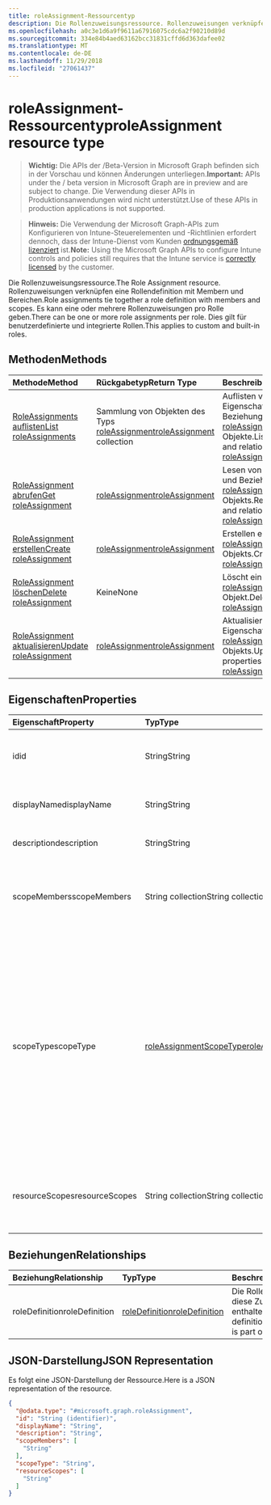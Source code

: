 ```yaml
---
title: roleAssignment-Ressourcentyp
description: Die Rollenzuweisungsressource. Rollenzuweisungen verknüpfen eine Rollendefinition mit Membern und Bereichen. Es kann eine oder mehrere Rollenzuweisungen pro Rolle geben. Dies gilt für benutzerdefinierte und integrierte Rollen.
ms.openlocfilehash: a0c3e1d6a9f9611a67916075cdc6a2f90210d89d
ms.sourcegitcommit: 334e84b4aed63162bcc31831cffd6d363dafee02
ms.translationtype: MT
ms.contentlocale: de-DE
ms.lasthandoff: 11/29/2018
ms.locfileid: "27061437"
---
```

# <a name="roleassignment-resource-type"></a><span data-ttu-id="0a26e-106">roleAssignment-Ressourcentyp</span><span class="sxs-lookup"><span data-stu-id="0a26e-106">roleAssignment resource type</span></span>

> <span data-ttu-id="0a26e-107">**Wichtig:** Die APIs der /Beta-Version in Microsoft Graph befinden sich in der Vorschau und können Änderungen unterliegen.</span><span class="sxs-lookup"><span data-stu-id="0a26e-107">**Important:** APIs under the / beta version in Microsoft Graph are in preview and are subject to change.</span></span> <span data-ttu-id="0a26e-108">Die Verwendung dieser APIs in Produktionsanwendungen wird nicht unterstützt.</span><span class="sxs-lookup"><span data-stu-id="0a26e-108">Use of these APIs in production applications is not supported.</span></span>

> <span data-ttu-id="0a26e-109">**Hinweis:** Die Verwendung der Microsoft Graph-APIs zum Konfigurieren von Intune-Steuerelementen und -Richtlinien erfordert dennoch, dass der Intune-Dienst vom Kunden [ordnungsgemäß lizenziert](https://go.microsoft.com/fwlink/?linkid=839381) ist.</span><span class="sxs-lookup"><span data-stu-id="0a26e-109">**Note:** Using the Microsoft Graph APIs to configure Intune controls and policies still requires that the Intune service is [correctly licensed](https://go.microsoft.com/fwlink/?linkid=839381) by the customer.</span></span>

<span data-ttu-id="0a26e-110">Die Rollenzuweisungsressource.</span><span class="sxs-lookup"><span data-stu-id="0a26e-110">The Role Assignment resource.</span></span> <span data-ttu-id="0a26e-111">Rollenzuweisungen verknüpfen eine Rollendefinition mit Membern und Bereichen.</span><span class="sxs-lookup"><span data-stu-id="0a26e-111">Role assignments tie together a role definition with members and scopes.</span></span> <span data-ttu-id="0a26e-112">Es kann eine oder mehrere Rollenzuweisungen pro Rolle geben.</span><span class="sxs-lookup"><span data-stu-id="0a26e-112">There can be one or more role assignments per role.</span></span> <span data-ttu-id="0a26e-113">Dies gilt für benutzerdefinierte und integrierte Rollen.</span><span class="sxs-lookup"><span data-stu-id="0a26e-113">This applies to custom and built-in roles.</span></span>
## <a name="methods"></a><span data-ttu-id="0a26e-114">Methoden</span><span class="sxs-lookup"><span data-stu-id="0a26e-114">Methods</span></span>
|<span data-ttu-id="0a26e-115">Methode</span><span class="sxs-lookup"><span data-stu-id="0a26e-115">Method</span></span>|<span data-ttu-id="0a26e-116">Rückgabetyp</span><span class="sxs-lookup"><span data-stu-id="0a26e-116">Return Type</span></span>|<span data-ttu-id="0a26e-117">Beschreibung</span><span class="sxs-lookup"><span data-stu-id="0a26e-117">Description</span></span>|
|:---|:---|:---|
|[<span data-ttu-id="0a26e-118">RoleAssignments auflisten</span><span class="sxs-lookup"><span data-stu-id="0a26e-118">List roleAssignments</span></span>](../api/intune-rbac-roleassignment-list.md)|<span data-ttu-id="0a26e-119">Sammlung von Objekten des Typs [roleAssignment](../resources/intune-rbac-roleassignment.md)</span><span class="sxs-lookup"><span data-stu-id="0a26e-119">[roleAssignment](../resources/intune-rbac-roleassignment.md) collection</span></span>|<span data-ttu-id="0a26e-120">Auflisten von Eigenschaften und Beziehungen der [roleAssignment](../resources/intune-rbac-roleassignment.md)-Objekte.</span><span class="sxs-lookup"><span data-stu-id="0a26e-120">List properties and relationships of the [roleAssignment](../resources/intune-rbac-roleassignment.md) objects.</span></span>|
|[<span data-ttu-id="0a26e-121">RoleAssignment abrufen</span><span class="sxs-lookup"><span data-stu-id="0a26e-121">Get roleAssignment</span></span>](../api/intune-rbac-roleassignment-get.md)|[<span data-ttu-id="0a26e-122">roleAssignment</span><span class="sxs-lookup"><span data-stu-id="0a26e-122">roleAssignment</span></span>](../resources/intune-rbac-roleassignment.md)|<span data-ttu-id="0a26e-123">Lesen von Eigenschaften und Beziehungen des [roleAssignment](../resources/intune-rbac-roleassignment.md)-Objekts.</span><span class="sxs-lookup"><span data-stu-id="0a26e-123">Read properties and relationships of the [roleAssignment](../resources/intune-rbac-roleassignment.md) object.</span></span>|
|[<span data-ttu-id="0a26e-124">RoleAssignment erstellen</span><span class="sxs-lookup"><span data-stu-id="0a26e-124">Create roleAssignment</span></span>](../api/intune-rbac-roleassignment-create.md)|[<span data-ttu-id="0a26e-125">roleAssignment</span><span class="sxs-lookup"><span data-stu-id="0a26e-125">roleAssignment</span></span>](../resources/intune-rbac-roleassignment.md)|<span data-ttu-id="0a26e-126">Erstellen eines neuen [roleAssignment](../resources/intune-rbac-roleassignment.md)-Objekts.</span><span class="sxs-lookup"><span data-stu-id="0a26e-126">Create a new [roleAssignment](../resources/intune-rbac-roleassignment.md) object.</span></span>|
|[<span data-ttu-id="0a26e-127">RoleAssignment löschen</span><span class="sxs-lookup"><span data-stu-id="0a26e-127">Delete roleAssignment</span></span>](../api/intune-rbac-roleassignment-delete.md)|<span data-ttu-id="0a26e-128">Keine</span><span class="sxs-lookup"><span data-stu-id="0a26e-128">None</span></span>|<span data-ttu-id="0a26e-129">Löscht ein [roleAssignment](../resources/intune-rbac-roleassignment.md)-Objekt.</span><span class="sxs-lookup"><span data-stu-id="0a26e-129">Deletes a [roleAssignment](../resources/intune-rbac-roleassignment.md).</span></span>|
|[<span data-ttu-id="0a26e-130">RoleAssignment aktualisieren</span><span class="sxs-lookup"><span data-stu-id="0a26e-130">Update roleAssignment</span></span>](../api/intune-rbac-roleassignment-update.md)|[<span data-ttu-id="0a26e-131">roleAssignment</span><span class="sxs-lookup"><span data-stu-id="0a26e-131">roleAssignment</span></span>](../resources/intune-rbac-roleassignment.md)|<span data-ttu-id="0a26e-132">Aktualisieren der Eigenschaften eines [roleAssignment](../resources/intune-rbac-roleassignment.md)-Objekts.</span><span class="sxs-lookup"><span data-stu-id="0a26e-132">Update the properties of a [roleAssignment](../resources/intune-rbac-roleassignment.md) object.</span></span>|

## <a name="properties"></a><span data-ttu-id="0a26e-133">Eigenschaften</span><span class="sxs-lookup"><span data-stu-id="0a26e-133">Properties</span></span>
|<span data-ttu-id="0a26e-134">Eigenschaft</span><span class="sxs-lookup"><span data-stu-id="0a26e-134">Property</span></span>|<span data-ttu-id="0a26e-135">Typ</span><span class="sxs-lookup"><span data-stu-id="0a26e-135">Type</span></span>|<span data-ttu-id="0a26e-136">Beschreibung</span><span class="sxs-lookup"><span data-stu-id="0a26e-136">Description</span></span>|
|:---|:---|:---|
|<span data-ttu-id="0a26e-137">id</span><span class="sxs-lookup"><span data-stu-id="0a26e-137">id</span></span>|<span data-ttu-id="0a26e-138">String</span><span class="sxs-lookup"><span data-stu-id="0a26e-138">String</span></span>|<span data-ttu-id="0a26e-139">Schlüssel der Entität</span><span class="sxs-lookup"><span data-stu-id="0a26e-139">Key of the entity.</span></span> <span data-ttu-id="0a26e-140">Er ist schreibgeschützt und wird automatisch generiert.</span><span class="sxs-lookup"><span data-stu-id="0a26e-140">This is read-only and automatically generated.</span></span>|
|<span data-ttu-id="0a26e-141">displayName</span><span class="sxs-lookup"><span data-stu-id="0a26e-141">displayName</span></span>|<span data-ttu-id="0a26e-142">String</span><span class="sxs-lookup"><span data-stu-id="0a26e-142">String</span></span>|<span data-ttu-id="0a26e-143">Der Anzeigename der Rollenzuweisung.</span><span class="sxs-lookup"><span data-stu-id="0a26e-143">The display or friendly name of the role Assignment.</span></span>|
|<span data-ttu-id="0a26e-144">description</span><span class="sxs-lookup"><span data-stu-id="0a26e-144">description</span></span>|<span data-ttu-id="0a26e-145">String</span><span class="sxs-lookup"><span data-stu-id="0a26e-145">String</span></span>|<span data-ttu-id="0a26e-146">Beschreibung der Rollenzuweisung.</span><span class="sxs-lookup"><span data-stu-id="0a26e-146">Description of the Role Assignment.</span></span>|
|<span data-ttu-id="0a26e-147">scopeMembers</span><span class="sxs-lookup"><span data-stu-id="0a26e-147">scopeMembers</span></span>|<span data-ttu-id="0a26e-148">String collection</span><span class="sxs-lookup"><span data-stu-id="0a26e-148">String collection</span></span>|<span data-ttu-id="0a26e-149">Liste der IDs der Rollenbereichsmitglieder-Sicherheitsgruppen.</span><span class="sxs-lookup"><span data-stu-id="0a26e-149">List of ids of role scope member security groups.</span></span>  <span data-ttu-id="0a26e-150">Dies sind IDs aus Azure Active Directory.</span><span class="sxs-lookup"><span data-stu-id="0a26e-150">These are IDs from Azure Active Directory.</span></span>|
|<span data-ttu-id="0a26e-151">scopeType</span><span class="sxs-lookup"><span data-stu-id="0a26e-151">scopeType</span></span>|[<span data-ttu-id="0a26e-152">roleAssignmentScopeType</span><span class="sxs-lookup"><span data-stu-id="0a26e-152">roleAssignmentScopeType</span></span>](../resources/intune-rbac-roleassignmentscopetype.md)|<span data-ttu-id="0a26e-153">Gibt den Typ des Bereichs für eine Rollenzuweisung.</span><span class="sxs-lookup"><span data-stu-id="0a26e-153">Specifies the type of scope for a Role Assignment.</span></span> <span data-ttu-id="0a26e-154">Standardtyp 'ResourceScope' ermöglicht die Zuweisung von ResourceScopes.</span><span class="sxs-lookup"><span data-stu-id="0a26e-154">Default type 'ResourceScope' allows assignment of ResourceScopes.</span></span> <span data-ttu-id="0a26e-155">Für 'AllDevices', 'AllLicensedUsers' und 'AllDevicesAndLicensedUsers' sollte die ResourceScopes-Eigenschaft leer bleiben.</span><span class="sxs-lookup"><span data-stu-id="0a26e-155">For 'AllDevices', 'AllLicensedUsers', and 'AllDevicesAndLicensedUsers', the ResourceScopes property should be left empty.</span></span> <span data-ttu-id="0a26e-156">Mögliche Werte: sind `resourceScope`, `allDevices`, `allLicensedUsers` und `allDevicesAndLicensedUsers`.</span><span class="sxs-lookup"><span data-stu-id="0a26e-156">Possible values are: `resourceScope`, `allDevices`, `allLicensedUsers`, `allDevicesAndLicensedUsers`.</span></span>|
|<span data-ttu-id="0a26e-157">resourceScopes</span><span class="sxs-lookup"><span data-stu-id="0a26e-157">resourceScopes</span></span>|<span data-ttu-id="0a26e-158">String collection</span><span class="sxs-lookup"><span data-stu-id="0a26e-158">String collection</span></span>|<span data-ttu-id="0a26e-159">Liste der IDs der Rollenbereichsmitglieder-Sicherheitsgruppen.</span><span class="sxs-lookup"><span data-stu-id="0a26e-159">List of ids of role scope member security groups.</span></span>  <span data-ttu-id="0a26e-160">Dies sind IDs aus Azure Active Directory.</span><span class="sxs-lookup"><span data-stu-id="0a26e-160">These are IDs from Azure Active Directory.</span></span>|

## <a name="relationships"></a><span data-ttu-id="0a26e-161">Beziehungen</span><span class="sxs-lookup"><span data-stu-id="0a26e-161">Relationships</span></span>
|<span data-ttu-id="0a26e-162">Beziehung</span><span class="sxs-lookup"><span data-stu-id="0a26e-162">Relationship</span></span>|<span data-ttu-id="0a26e-163">Typ</span><span class="sxs-lookup"><span data-stu-id="0a26e-163">Type</span></span>|<span data-ttu-id="0a26e-164">Beschreibung</span><span class="sxs-lookup"><span data-stu-id="0a26e-164">Description</span></span>|
|:---|:---|:---|
|<span data-ttu-id="0a26e-165">roleDefinition</span><span class="sxs-lookup"><span data-stu-id="0a26e-165">roleDefinition</span></span>|[<span data-ttu-id="0a26e-166">roleDefinition</span><span class="sxs-lookup"><span data-stu-id="0a26e-166">roleDefinition</span></span>](../resources/intune-rbac-roledefinition.md)|<span data-ttu-id="0a26e-167">Die Rollendefinition, in der diese Zuweisung enthalten ist.</span><span class="sxs-lookup"><span data-stu-id="0a26e-167">Role definition this assignment is part of.</span></span>|

## <a name="json-representation"></a><span data-ttu-id="0a26e-168">JSON-Darstellung</span><span class="sxs-lookup"><span data-stu-id="0a26e-168">JSON Representation</span></span>
<span data-ttu-id="0a26e-169">Es folgt eine JSON-Darstellung der Ressource.</span><span class="sxs-lookup"><span data-stu-id="0a26e-169">Here is a JSON representation of the resource.</span></span>
<!-- {
  "blockType": "resource",
  "keyProperty": "id",
  "@odata.type": "microsoft.graph.roleAssignment"
}
-->
``` json
{
  "@odata.type": "#microsoft.graph.roleAssignment",
  "id": "String (identifier)",
  "displayName": "String",
  "description": "String",
  "scopeMembers": [
    "String"
  ],
  "scopeType": "String",
  "resourceScopes": [
    "String"
  ]
}
```





